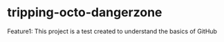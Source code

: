 tripping-octo-dangerzone
========================
Feature1: This project is a test created to understand the basics of GitHub